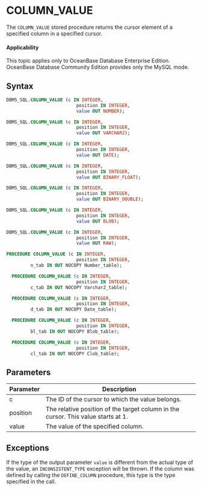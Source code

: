 COLUMN_VALUE
=================================

The `COLUMN_VALUE` stored procedure returns the cursor element of a specified column in a specified cursor.

<main id="notice" >
    <h4>Applicability</h4>
    <p>This topic applies only to OceanBase Database Enterprise Edition. OceanBase Database Community Edition provides only the MySQL mode. </p>
  </main>

Syntax
-----------

```sql
DBMS_SQL.COLUMN_VALUE (c IN INTEGER,
                          position IN INTEGER,
                          value OUT NUMBER);

DBMS_SQL.COLUMN_VALUE (c IN INTEGER,
                          position IN INTEGER,
                          value OUT VARCHAR2);

DBMS_SQL.COLUMN_VALUE (c IN INTEGER,
                          position IN INTEGER,
                          value OUT DATE);

DBMS_SQL.COLUMN_VALUE (c IN INTEGER,
                          position IN INTEGER,
                          value OUT BINARY_FLOAT);

DBMS_SQL.COLUMN_VALUE (c IN INTEGER,
                          position IN INTEGER,
                          value OUT BINARY_DOUBLE);

DBMS_SQL.COLUMN_VALUE (c IN INTEGER,
                          position IN INTEGER,
                          value OUT BLOB);

DBMS_SQL.COLUMN_VALUE (c IN INTEGER,
                          position IN INTEGER,
                          value OUT RAW);

PROCEDURE COLUMN_VALUE (c IN INTEGER,
                          position IN INTEGER,
         n_tab IN OUT NOCOPY Number_table);

  PROCEDURE COLUMN_VALUE (c IN INTEGER,
                          position IN INTEGER,
         c_tab IN OUT NOCOPY Varchar2_table);

  PROCEDURE COLUMN_VALUE (c IN INTEGER,
                          position IN INTEGER,
         d_tab IN OUT NOCOPY Date_table);

  PROCEDURE COLUMN_VALUE (c IN INTEGER,
                          position IN INTEGER,
         bl_tab IN OUT NOCOPY Blob_table);

  PROCEDURE COLUMN_VALUE (c IN INTEGER,
                          position IN INTEGER,
         cl_tab IN OUT NOCOPY Clob_table);
```



Parameters
-------------



| **Parameter** | **Description** |
|----------|---------------------------------------------|
| c | The ID of the cursor to which the value belongs.  |
| position | The relative position of the target column in the cursor.  This value starts at 1.  |
| value | The value of the specified column.  |



Exceptions
-------------------------

If the type of the output parameter `value` is different from the actual type of the value, an `INCONSISTENT_TYPE` exception will be thrown. If the column was defined by calling the `DEFINE_COLUMN` procedure, this type is the type specified in the call.
